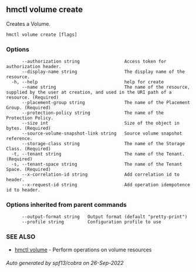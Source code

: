 ## hmctl volume create

Creates a Volume.

```
hmctl volume create [flags]
```

### Options

```
      --authorization string                 Access token for authorization header.
      --display-name string                  The display name of the resource.
  -h, --help                                 help for create
      --name string                          The name of the resource, supplied by the user at creation, and used in the URI path of a resource. (Required)
      --placement-group string               The name of the Placement Group. (Required)
      --protection-policy string             The name of the Protection Policy.
      --size int                             Size of the object in bytes. (Required)
      --source-volume-snapshot-link string   Source volume snapshot reference.
      --storage-class string                 The name of the Storage Class. (Required)
  -t, --tenant string                        The name of the Tenant. (Required)
  -s, --tenant-space string                  The name of the Tenant Space. (Required)
      --x-correlation-id string              Add correlation id to header.
      --x-request-id string                  Add operation idempotence id to header.
```

### Options inherited from parent commands

```
      --output-format string   Output format (default "pretty-print")
      --profile string         Configuration profile to use
```

### SEE ALSO

* [hmctl volume](hmctl_volume.md)	 - Perform operations on volume resources

###### Auto generated by spf13/cobra on 26-Sep-2022
